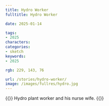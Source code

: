 ```yaml
---
title: Hydro Worker
fulltitle: Hydro Worker

date: 2025-01-14

tags:
- 2025
characters:
categories:
- sketch
keywords:
- 2025

rgb: 229, 143, 76

url: /stories/hydro-worker/
image: /images/fullres/hydro.jpg
---
```

{{<note caption>}}
Hydro plant worker and his nurse wife.
{{</note>}}
